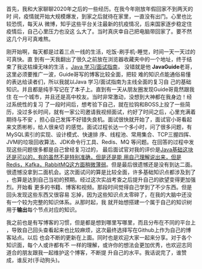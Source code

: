 ​		首先，我和大家聊聊2020年之后的一些经历。在我今年刚放年假回家不到两天的时
间，疫情就开始大规模爆发，到家之后就待在家里，一直没有出门。心里也比较恐慌，每天从
微博，知乎这些平台关注最新的抗疫情况，后来国家逐步稳定住疫情后，自己心里压力也没这
么大了。当时真庆幸自己把电脑带回家了。要不然这几个月可真难熬。

刚开始啊，每天都是过着三点一线的生活，吃饭-刷手机-睡觉，时间一天一天过的可真快。直
到有一天我翻出了很久之前放在浏览器收藏夹中的一个地址，终于结束了我这枯燥无味的生活
。[Java 学习/面试指南]( https://snailclimb.gitee.io/javaguide/#/?id=java )，
没错就是他 **JavaGuide**老哥，这里必须要推广一波，Guide哥写的博客比较全面，把较
难的知识点能通俗易懂的表达给读者们，所以我就以Java 学习/面试指南为主线全面的复习自
己的基础知识。并且都是纯手写记在了本子上。直到有一天从朋友圈发现Guide哥竟然跟我住
在一个城市，并且还是高中校友。当时非常激动，没想到大神都在我身边！经过系统性的复习
了一段时间后，想考验下自己，就在拉钩和BOSS上投了一些简
历，没过多长时间，就有一家公司邀请我视频面试，约好了时间之后，心里充满着期待与不安
，担心自己发挥不好错失良机。面试很快就开始了，面试官小哥看起来文质彬彬，给人很亲切
的感觉。面试过程长达一个多小时，问了很多问题，有MySQL索引的实现、设计模式、快速排
序、线程池、常用集合、TCP三握四挥、JVM的垃圾回收算法、JDK命令行工具、Redis、MQ
等问题。在回答的过程中发现这些问题很多都是自己曾经复习过的，
最后面试官对我的评价是[Java基础这块还是可以的，有的虽然不是特别准确，但是还是能
用自己理解说出来，但是Redis，Kafka，RabbitMQ这方面稍微薄弱](https://github.com/qq1371189713/Builder_Walle/blob/master/files/%E6%87%92%E4%BA%BA%E8%AF%BB%E4%B9%A6%20-%20%E6%88%AA%E5%8F%96.mp3)。但是最后很遗憾还是没有到达二面。
很遗憾没拿到二面机会。这次面试问的算是比较全面，许多基础知识点都涉及到了
，也算是达到自己当初的预期。经过这次实战考查之后提升自己的欲望变得更加强烈。开始看
更多的书籍、博客和视频。那段时间觉得自己学到了不少东西。但是回头发现这些东西又很容易
忘掉，因为这些知识点太零碎了，在我的大脑中还没有一个较为完整的知识体系。从那时起，我
就开始想搭建一个属于自己的知识树用于**输出**每个节点对应的知识。

​		我之前也是有写博客的习惯，但是都是想到哪里写哪里，而且分布在不同的平台上
，导致自己回头查看起来也比较麻烦，这次最终选择写在Github上作为自己的博客站点。以后
也会不断的更新在上面。同时也是欢迎大家一起来分享。对于各个知识面，每个人或许都有不
一样的理解，或许你的想法会更加优秀，也欢迎志同道合的朋友跟我一起维护这个博客，不断提
升自己的水平。我话说完了，谁赞成，谁反对(手动狗头)。